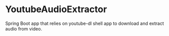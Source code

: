 # YoutubeAudioExtractor

Spring Boot app that relies on youtube-dl shell app to download and extract audio from video.
